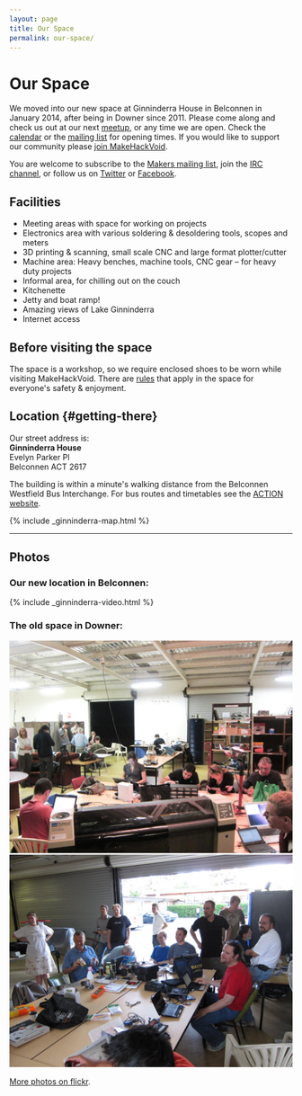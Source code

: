 ```yaml
---
layout: page
title: Our Space
permalink: our-space/
---
```


Our Space
=========

We moved into our new space at Ginninderra House in Belconnen in January 2014, after being in Downer since 2011. Please come along and check us out at our next [meetup](/meetings/), or any time we are open. Check the [calendar](/#calendar) or the [mailing list](/contacts/#mailing_lists) for opening times. If you would like to support our community please [join MakeHackVoid](/join/).

You are welcome to subscribe to the [Makers mailing list](/contacts/#mailing-list), join the
[IRC channel](/contacts/#irc-channel), or follow us on [Twitter](http://twitter.com/makehackvoid) or [Facebook](http://www.facebook.com/group.php?gid=357947732276).

Facilities
----------

-   Meeting areas with space for working on projects
-   Electronics area with various soldering & desoldering tools, scopes and meters
-   3D printing & scanning, small scale CNC and large format plotter/cutter
-   Machine area: Heavy benches, machine tools, CNC gear – for
    heavy duty projects
-   Informal area, for chilling out on the couch
-   Kitchenette
-   Jetty and boat ramp!
-   Amazing views of Lake Ginninderra
-   Internet access


Before visiting the space
-------------------------

The space is a workshop, so we require enclosed shoes to be worn while visiting MakeHackVoid. There are [rules](https://wiki.makehackvoid.com/policy:start) that apply in the space for everyone's safety & enjoyment. 

Location {#getting-there}
--------

Our street address is:  
**Ginninderra House**  
Evelyn Parker Pl  
Belconnen ACT 2617  

The building is within a minute's walking distance from the Belconnen Westfield Bus Interchange. For bus routes and timetables see the [ACTION website](http://www.action.act.gov.au/).

{% include _ginninderra-map.html %}

----

Photos
------

### Our new location in Belconnen: ###
{% include _ginninderra-video.html %}

### The old space in Downer: ###

![People in the space](/files/our-space/space-people-1.jpg)
![People in the space](/files/our-space/space-people-3.jpg)

[More photos on flickr](http://www.flickr.com/groups/makehackvoid/).

